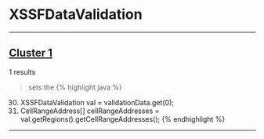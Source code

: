 # XSSFDataValidation

***

## [Cluster 1](./1)
1 results
> sets the 
{% highlight java %}
30. XSSFDataValidation val = validationData.get(0);
31. CellRangeAddress[] cellRangeAddresses = val.getRegions().getCellRangeAddresses();
{% endhighlight %}

***

